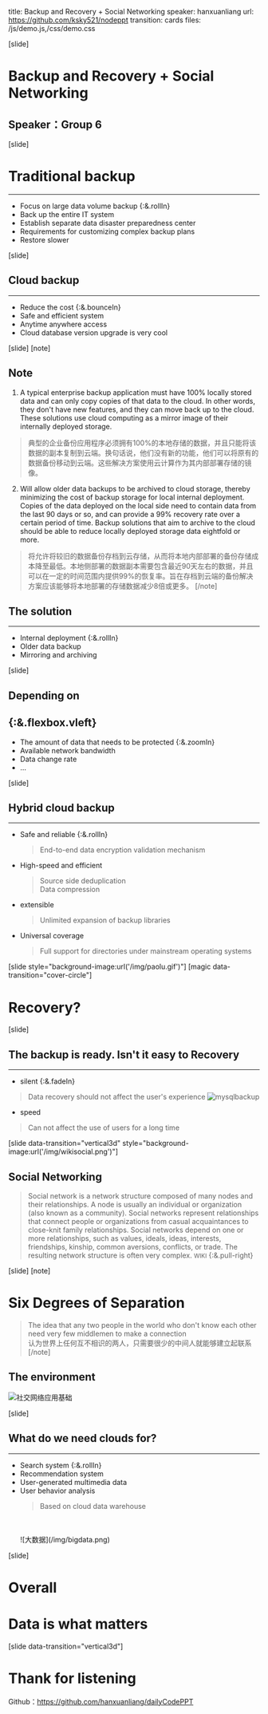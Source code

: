 title: Backup and Recovery + Social Networking
speaker: hanxuanliang
url: https://github.com/ksky521/nodeppt
transition: cards
files: /js/demo.js,/css/demo.css

[slide]

# Backup and Recovery + Social Networking
## Speaker：Group 6

[slide]

# Traditional backup 
----
* Focus on <span class="blue">large data</span> volume backup {:&.rollIn}
* Back up the <span class="red">entire IT system</span>
* Establish <span class="green">separate data disaster</span> preparedness center
* Requirements for <span class="black">customizing complex backup plans</span>
* Restore <span class="yellow">slower</span>

[slide]

## Cloud backup
----
* Reduce the cost {:&.bounceIn}
* Safe and efficient system
* Anytime anywhere access
* Cloud database version upgrade is very cool

[slide]
[note]
## Note
1. A typical enterprise backup application must have 100% locally stored data and can only copy copies of that data to the cloud. In other words, they don't have new features, and they can move back up to the cloud. These solutions use cloud computing as a mirror image of their internally deployed storage.
> 典型的企业备份应用程序必须拥有100%的本地存储的数据，并且只能将该数据的副本复制到云端。换句话说，他们没有新的功能，他们可以将原有的数据备份移动到云端。这些解决方案使用云计算作为其内部部署存储的镜像。

2. Will allow older data backups to be archived to cloud storage, thereby minimizing the cost of backup storage for local internal deployment. Copies of the data deployed on the local side need to contain data from the last 90 days or so, and can provide a 99% recovery rate over a certain period of time. Backup solutions that aim to archive to the cloud should be able to reduce locally deployed storage data eightfold or more.
> 将允许将较旧的数据备份存档到云存储，从而将本地内部部署的备份存储成本降至最低。本地侧部署的数据副本需要包含最近90天左右的数据，并且可以在一定的时间范围内提供99%的恢复率。旨在存档到云端的备份解决方案应该能够将本地部署的存储数据减少8倍或更多。
[/note]

## The solution
----
* Internal deployment {:&.rollIn}
* Older data backup 
* Mirroring and archiving

[slide]

## Depending on
{:&.flexbox.vleft}
----
* The amount of data that needs to be protected {:&.zoomIn}
* Available network bandwidth
* Data change rate
* ...

[slide]

## Hybrid cloud backup
----
* Safe and reliable {:&.rollIn} <br />
  > End-to-end data encryption validation mechanism <br />
* High-speed and efficient
  > Source side deduplication <br />
  > Data compression
* extensible <br />
  > Unlimited expansion of backup libraries <br />
* Universal coverage <br />
  > Full support for directories under mainstream operating systems

[slide style="background-image:url('/img/paolu.gif')"] [magic data-transition="cover-circle"]
# <span class="red">Recovery?</span>

[slide]
## <span class="label label-primary">The backup is ready. Isn't it easy to Recovery</span>
---- 
* silent {:&.fadeIn} <br />
> Data recovery should not affect the user's experience
![mysqlbackup](/img/mysqlbackup.jpg)
* speed <br />
> Can not affect the use of users for a long time


[slide data-transition="vertical3d" style="background-image:url('/img/wikisocial.png')"]
## <span class="black">Social Networking</span>
> Social network is a network structure composed of many nodes and their relationships. A node is usually an individual or organization (also known as a community). Social networks represent relationships that connect people or organizations from casual acquaintances to close-knit family relationships. Social networks depend on one or more relationships, such as values, ideals, ideas, interests, friendships, kinship, common aversions, conflicts, or trade. The resulting network structure is often very complex. <small>WIKI</small> {:&.pull-right}

[slide]
[note]
# Six Degrees of Separation
> The idea that any two people in the world who don't know each other need very few middlemen to make a connection <br />
> 认为世界上任何互不相识的两人，只需要很少的中间人就能够建立起联系
[/note]
## The environment 
![社交网络应用基础](/img/social.png)

[slide]
## What do we need clouds for?
----
* Search system {:&.rollIn}
* Recommendation system
* User-generated multimedia data
* User behavior analysis <br />
  > Based on cloud data warehouse
  <br />
  <br />
  ![大数据](/img/bigdata.png)

[slide]

# Overall
# <span class="green">Data</span> is what matters


[slide data-transition="vertical3d"]
# Thank for listening

Github：https://github.com/hanxuanliang/dailyCodePPT



